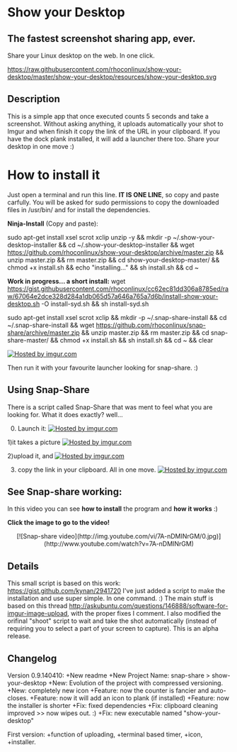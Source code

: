 Show your Desktop
=================
The fastest screenshot sharing app, ever.
------------------------------------

Share your Linux desktop on the web. In one click.

https://raw.githubusercontent.com/rhoconlinux/show-your-desktop/master/show-your-desktop/resources/show-your-desktop.svg



Description
-----------

This is a simple app that once executed counts 5 seconds and take a screenshot. Without asking anything, it uploads automatically your shot to Imgur and when finish it copy the link of the URL in your clipboard. If you have the dock plank installed, it will add a launcher there too. Share your desktop in one move :)



How to install it
=================

Just  open a terminal and run this line. **IT IS ONE LINE**, so copy and paste carfully. You will be asked for sudo permissions to copy the downloaded files in /usr/bin/ and for install the dependencies.

**Ninja-Install** (Copy and paste):

sudo apt-get install xsel scrot xclip unzip -y && mkdir -p ~/.show-your-desktop-installer && cd ~/.show-your-desktop-installer && wget https://github.com/rhoconlinux/show-your-desktop/archive/master.zip && unzip master.zip && rm master.zip && cd show-your-desktop-master/ && chmod +x install.sh && echo "installing..." && sh install.sh && cd ~




**Work in progress... a short install:**
wget  https://gist.githubusercontent.com/rhoconlinux/cc62ec81dd306a8785ed/raw/67064e2dce328d284a1db065d57a646a765a7d6b/install-show-your-desktop.sh -O install-syd.sh && sh install-syd.sh



sudo apt-get install xsel scrot xclip && mkdir -p ~/.snap-share-install && cd ~/.snap-share-install && wget https://github.com/rhoconlinux/snap-share/archive/master.zip && unzip master.zip && rm master.zip &&  cd snap-share-master/ &&  chmod +x  install.sh && sh install.sh && cd ~ && clear

<a href="http://imgur.com/xce5uF2"><img src="http://i.imgur.com/xce5uF2.png" title="Hosted by imgur.com"/></a>

Then run it with your favourite launcher looking for snap-share. :)







Using Snap-Share
--------------
There is a script called Snap-Share that was ment to feel what you are looking for.
What it does exactly? well...

0) Launch it:
<a href="http://imgur.com/kkf8ogr"><img src="http://i.imgur.com/kkf8ogr.png" title="Hosted by imgur.com"/></a>

1)it takes a picture
<a href="http://imgur.com/VlVnbDX"><img src="http://i.imgur.com/VlVnbDX.png" title="Hosted by imgur.com"/></a>

2)upload it, and
<a href="http://imgur.com/f0f1jTb"><img src="http://i.imgur.com/f0f1jTb.png" title="Hosted by imgur.com" /></a>

3) copy the link in your clipboard. All in one move.
<a href="http://imgur.com/kaUcrLA"><img src="http://i.imgur.com/kaUcrLA.png" title="Hosted by imgur.com"/></a>



See Snap-share working:
-----------------------

In this video you can see **how to install** the program and **how it works** :)

**Click the image to go to the video!**
<center>[![Snap-share video](http://img.youtube.com/vi/7A-nDMINrGM/0.jpg)](http://www.youtube.com/watch?v=7A-nDMINrGM)</center>

Details
-------

This small script is based on this work: https://gist.github.com/kynan/2941720
I've just added a script to make the installation and use super simple. In one command. :)
The main stuff is based on this thread http://askubuntu.com/questions/146888/software-for-imgur-image-upload, with the proper fixes I comment. I also modified the orifinal "shoot" script to wait and take the shot automatically (instead of requiring you to select a part of your screen to capture). This is an alpha release.



Changelog
----------
Version 0.9.140410:
+New readme
+New Project Name: snap-share > show-your-desktop
+New: Evolution of the project with compressed versioning.
+New: completely new icon
+Feature: now the counter is fancier and auto-closes.
+Feature: now it will add an icon to plank (if installed)
+Feature: now the installer is shorter
+Fix: fixed dependencies
+Fix: clipboard cleaning improved >> now wipes out. :)
+Fix: new executable named "show-your-desktop"




First version: +function of uploading, +terminal based timer, +icon, +installer.
